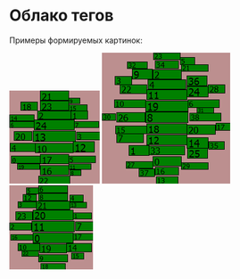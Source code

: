 # Облако тегов

Примеры формируемых картинок:

![TagCloud](Sample1.bmp) ![TagCloud](Sample2.bmp) ![TagCloud](Sample3.bmp)

